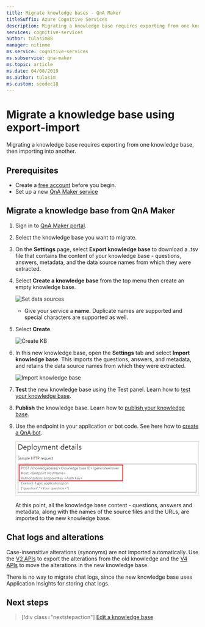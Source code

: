 ```yaml
---
title: Migrate knowledge bases - QnA Maker
titleSuffix: Azure Cognitive Services
description: Migrating a knowledge base requires exporting from one knowledge base, then importing into another. 
services: cognitive-services
author: tulasim88
manager: nitinme
ms.service: cognitive-services
ms.subservice: qna-maker
ms.topic: article
ms.date: 04/08/2019
ms.author: tulasim
ms.custom: seodec18
---
```

# Migrate a knowledge base using export-import

Migrating a knowledge base requires exporting from one knowledge base, then importing into another. 

## Prerequisites

* Create a [free account](https://azure.microsoft.com/free/?WT.mc_id=A261C142F) before you begin.
* Set up a new [QnA Maker service](../How-To/set-up-qnamaker-service-azure.md)

## Migrate a knowledge base from QnA Maker
1. Sign in to [QnA Maker portal](https://qnamaker.ai).
1. Select the knowledge base you want to migrate.

1. On the **Settings** page, select **Export knowledge base** to download a .tsv file that contains the content of your knowledge base - questions, answers, metadata, and the data source names from which they were extracted.

1. Select **Create a knowledge base** from the top menu then create an empty knowledge base. 

    ![Set data sources](../media/qnamaker-how-to-create-kb/set-data-sources.png)

    - Give your service a **name.** Duplicate names are supported and special characters are supported as well.

1. Select **Create**.

    ![Create KB](../media/qnamaker-how-to-create-kb/create-kb.png)

1. In this new knowledge base, open the **Settings** tab and select **Import knowledge base**. This imports the questions, answers, and metadata, and retains the data source names from which they were extracted.

   ![Import knowledge base](../media/qnamaker-how-to-migrate-kb/Import.png)

1. **Test** the new knowledge base using the Test panel. Learn how to [test your knowledge base](../How-To/test-knowledge-base.md).
1. **Publish** the knowledge base. Learn how to [publish your knowledge base](../Quickstarts/create-publish-knowledge-base.md#publish-the-knowledge-base).
1. Use the endpoint in your application or bot code. See here how to [create a QnA bot](../Tutorials/create-qna-bot.md).

    ![QnA Maker values](../media/qnamaker-how-to-migrate-kb/qnamaker-settings-kbid-key.png)

    At this point, all the knowledge base content - questions, answers and metadata, along with the names of the source files and the URLs, are imported to the new knowledge base. 

## Chat logs and alterations
Case-insensitive alterations (synonyms) are not imported automatically. Use the [V2 APIs](https://aka.ms/qnamaker-v2-apis) to export the alterations from the old knowledge and the [V4 APIs](https://aka.ms/qnamaker-v4-apis) to move the alterations in the new knowledge base.

There is no way to migrate chat logs, since the new knowledge base uses Application Insights for storing chat logs. 

## Next steps

> [!div class="nextstepaction"]
> [Edit a knowledge base](../How-To/edit-knowledge-base.md)
